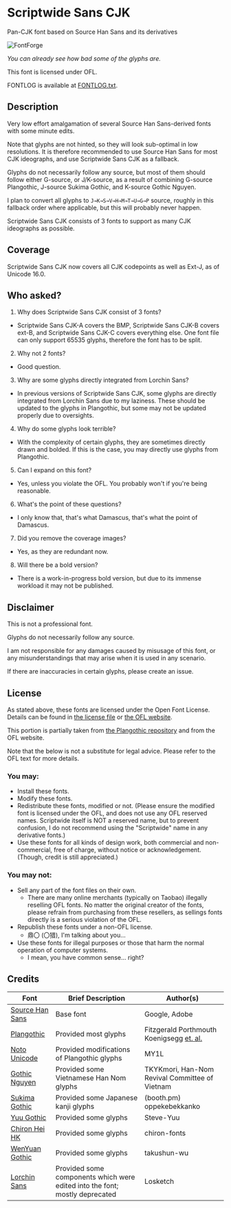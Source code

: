 # Scriptwide Sans CJK

Pan-CJK font based on Source Han Sans and its derivatives

![FontForge](https://github.com/user-attachments/assets/f1d600e7-22b2-49cb-a39e-4fef99c6e883)

*You can already see how bad some of the glyphs are.*

This font is licensed under OFL.

FONTLOG is available at [FONTLOG.txt](FONTLOG.txt).

## Description

Very low effort amalgamation of several Source Han Sans-derived fonts with some minute edits.

Note that glyphs are not hinted, so they will look sub-optimal in low resolutions. It is therefore recommended to use Source Han Sans for most CJK ideographs, and use Scriptwide Sans CJK as a fallback.

Glyphs do not necessarily follow any source, but most of them should follow either G-source, or J/K-source, as a result of combining G-source Plangothic, J-source Sukima Gothic, and K-source Gothic Nguyen.

I plan to convert all glyphs to `J→K→S→V→H→M→T→U→G→P` source, roughly in this fallback order where applicable, but this will probably never happen.

Scriptwide Sans CJK consists of 3 fonts to support as many CJK ideographs as possible.

## Coverage

Scriptwide Sans CJK now covers all CJK codepoints as well as Ext-J, as of Unicode 16.0. 

## Who asked?

1. Why does Scriptwide Sans CJK consist of 3 fonts?
  * Scriptwide Sans CJK-A covers the BMP, Scriptwide Sans CJK-B covers ext-B, and Scriptwide Sans CJK-C covers everything else. One font file can only support 65535 glyphs, therefore the font has to be split.
2. Why not 2 fonts?
  * Good question.
3. Why are some glyphs directly integrated from Lorchin Sans?
  * In previous versions of Scriptwide Sans CJK, some glyphs are directly integrated from Lorchin Sans due to my laziness. These should be updated to the glyphs in Plangothic, but some may not be updated properly due to oversights.
4. Why do some glyphs look terrible?
  * With the complexity of certain glyphs, they are sometimes directly drawn and bolded. If this is the case, you may directly use glyphs from Plangothic.
5. Can I expand on this font?
  * Yes, unless you violate the OFL. You probably won't if you're being reasonable.
6. What's the point of these questions?
  * I only know that, that's what Damascus, that's what the point of Damascus.
7. Did you remove the coverage images?
  * Yes, as they are redundant now.
8. Will there be a bold version?
  * There is a work-in-progress bold version, but due to its immense workload it may not be published.

## Disclaimer

This is not a professional font.

Glyphs do not necessarily follow any source.

I am not responsible for any damages caused by misusage of this font, or any misunderstandings that may arise when it is used in any scenario.

If there are inaccuracies in certain glyphs, please create an issue.

## License

As stated above, these fonts are licensed under the Open Font License. Details can be found in [the license file](LICENSE) or [the OFL website](https://openfontlicense.org/).

This portion is partially taken from [the Plangothic repository](https://github.com/Fitzgerald-Porthmouth-Koenigsegg/Plangothic_Project/blob/main/README.en.md#license) and from the OFL website.

Note that the below is not a substitute for legal advice. Please refer to the OFL text for more details.

### You may:

* Install these fonts.
* Modify these fonts.
* Redistribute these fonts, modified or not. (Please ensure the modified font is licensed under the OFL, and does not use any OFL reserved names. Scriptwide itself is NOT a reserved name, but to prevent confusion, I do not recommend using the "Scriptwide" name in any derivative fonts.)
* Use these fonts for all kinds of design work, both commercial and non-commercial, free of charge, without notice or acknowledgement. (Though, credit is still appreciated.)

### You may not:

* Sell any part of the font files on their own.
  * There are many online merchants (typically on Taobao) illegally reselling OFL fonts. No matter the original creator of the fonts, please refrain from purchasing from these resellers, as sellings fonts directly is a serious violation of the OFL.
* Republish these fonts under a non-OFL license.
  * 鼎〇 (〇猎), I'm talking about you...
* Use these fonts for illegal purposes or those that harm the normal operation of computer systems.
  * I mean, you have common sense... right? 

## Credits

| Font | Brief Description | Author(s) |
| --- | --- | --- |
| [Source Han Sans](https://github.com/adobe-fonts/source-han-sans) | Base font | Google, Adobe |
| [Plangothic](https://github.com/Fitzgerald-Porthmouth-Koenigsegg/Plangothic_Project) | Provided most glyphs | Fitzgerald Porthmouth Koenigsegg [et. al.](https://github.com/Fitzgerald-Porthmouth-Koenigsegg/Plangothic_Project?tab=readme-ov-file#%E8%B4%A1%E7%8C%AE%E8%80%85) |
| [Noto Unicode](https://github.com/MY1L/Unicode/tree/main/NotoUnicode) | Provided modifications of Plangothic glyphs | MY1L |
| [Gothic Nguyen](https://github.com/TKYKmori/Gothic-Nguyen) | Provided some Vietnamese Han Nom glyphs | TKYKmori, Han-Nom Revival Committee of Vietnam |
| [Sukima Gothic](https://oppekebekkanko.booth.pm/items/2117070) | Provided some Japanese kanji glyphs | (booth.pm) oppekebekkanko |
| [Yuu Gothic](https://github.com/Steve-Yuu/Yuu-Gothic) | Provided some glyphs | Steve-Yuu |
| [Chiron Hei HK](https://github.com/chiron-fonts/chiron-hei-hk) | Provided some glyphs | chiron-fonts |
| [WenYuan Gothic](https://github.com/takushun-wu/WenYuanFonts) | Provided some glyphs | takushun-wu |
| [Lorchin Sans](https://github.com/Losketch/LorchinSans) | Provided some components which were edited into the font; mostly deprecated | Losketch |
